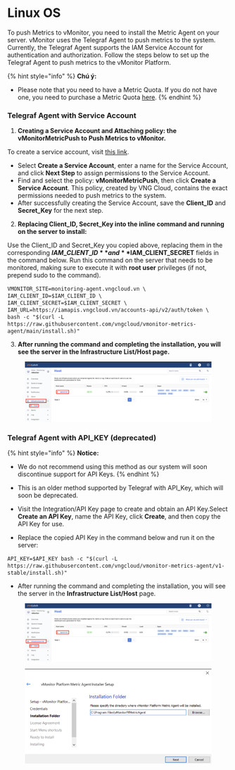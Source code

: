 # Linux OS

To push Metrics to vMonitor, you need to install the Metric Agent on your server. vMonitor uses the Telegraf Agent to push metrics to the system. Currently, the Telegraf Agent supports the IAM Service Account for authentication and authorization. Follow the steps below to set up the Telegraf Agent to push metrics to the vMonitor Platform.

{% hint style="info" %}
**Chú ý:**

* Please note that you need to have a Metric Quota. If you do not have one, you need to purchase a Metric Quota [here](../../lam-viec-voi-metric-quota.md).
{% endhint %}

### Telegraf Agent with Service Account

1. **Creating a Service Account and Attaching policy: the vMonitorMetricPush to Push Metrics to vMonitor.**

To create a service account, visit [this link](https://hcm-3.console.vngcloud.vn/vmonitor).

* Select **Create a Service Account**, enter a name for the Service Account, and click **Next Step** to assign permissions to the Service Account.
* Find and select the policy: **vMonitorMetricPush**, then click **Create a Service Account**. This policy, created by VNG Cloud, contains the exact permissions needed to push metrics to the system.
* After successfully creating the Service Account, save the **Client\_ID** and **Secret\_Key** for the next step.

2. **Replacing Client\_ID, Secret\_Key into the inline command and running on the server to install:**

Use the Client\_ID and Secret\_Key you copied above, replacing them in the corresponding **$IAM\_CLIENT\_ID** and **$IAM\_CLIENT\_SECRET** fields in the command below. Run this command on the server that needs to be monitored, making sure to execute it with **root user** privileges (if not, prepend sudo to the command).

```
VMONITOR_SITE=monitoring-agent.vngcloud.vn \
IAM_CLIENT_ID=$IAM_CLIENT_ID \
IAM_CLIENT_SECRET=$IAM_CLIENT_SECRET \
IAM_URL=https://iamapis.vngcloud.vn/accounts-api/v2/auth/token \
bash -c "$(curl -L https://raw.githubusercontent.com/vngcloud/vmonitor-metrics-agent/main/install.sh)"
```

3. **After running the command and completing the installation, you will see the server in the Infrastructure List/Host page.**

<figure><img src="../../../../../.gitbook/assets/image (108).png" alt=""><figcaption></figcaption></figure>

### **Telegraf Agent with API\_KEY (deprecated**) <a href="#linuxos-telegrafagentvoiapi_key-deprecated-khongkhuyencaosudung-saptoisedunghotrovoiphuongthucnay" id="linuxos-telegrafagentvoiapi_key-deprecated-khongkhuyencaosudung-saptoisedunghotrovoiphuongthucnay"></a>

{% hint style="info" %}
**Notice:**

* We do not recommend using this method as our system will soon discontinue support for API Keys.
{% endhint %}

* This is an older method supported by Telegraf with API\_Key, which will soon be deprecated.
* Visit the Integration/API Key page to create and obtain an API Key.Select **Create an API Key**, name the API Key, click **Create**, and then copy the API Key for use.
* Replace the copied API Key in the command below and run it on the server:

```
API_KEY=$API_KEY bash -c "$(curl -L https://raw.githubusercontent.com/vngcloud/vmonitor-metrics-agent/v1-stable/install.sh)"
```

* After running the command and completing the installation, you will see the server in the **Infrastructure List/Host** page.

<figure><img src="../../../../../.gitbook/assets/image (109).png" alt=""><figcaption></figcaption></figure>

<figure><img src="../../../../../.gitbook/assets/image%20(114).png" alt=""><figcaption></figcaption></figure>

